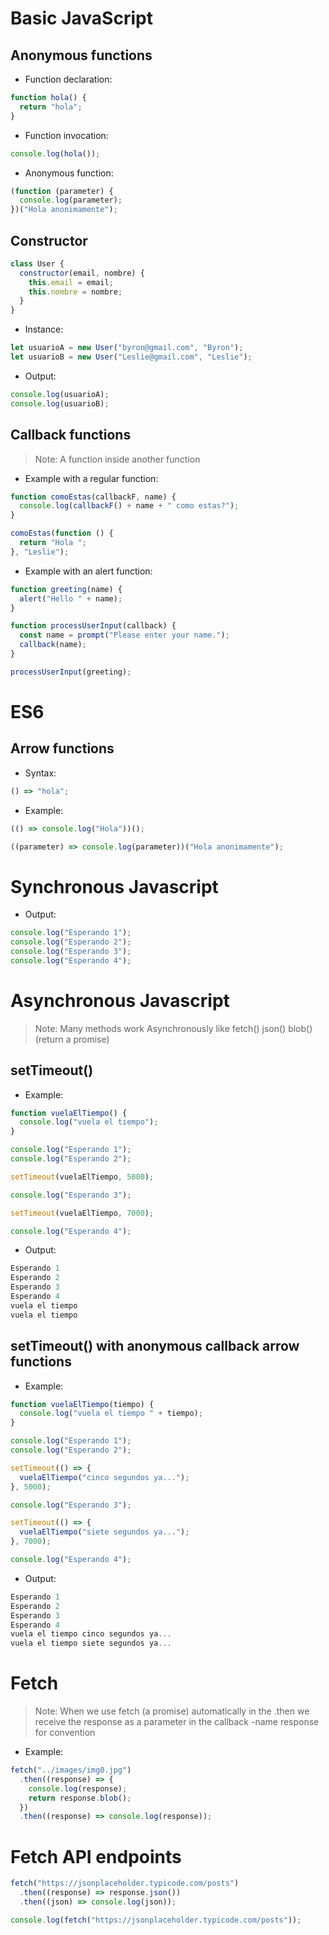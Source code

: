 # Basic JavaScript

## Anonymous functions

- Function declaration:

```javascript
function hola() {
  return "hola";
}
```

- Function invocation:

```javascript
console.log(hola());
```

- Anonymous function:

```javascript
(function (parameter) {
  console.log(parameter);
})("Hola anonimamente");
```

## Constructor

```javascript
class User {
  constructor(email, nombre) {
    this.email = email;
    this.nombre = nombre;
  }
}
```

- Instance:

```javascript
let usuarioA = new User("byron@gmail.com", "Byron");
let usuarioB = new User("Leslie@gmail.com", "Leslie");
```

- Output:

```javascript
console.log(usuarioA);
console.log(usuarioB);
```

## Callback functions

> Note: A function inside another function

- Example with a regular function:

```javascript
function comoEstas(callbackF, name) {
  console.log(callbackF() + name + " como estas?");
}
```

```javascript
comoEstas(function () {
  return "Hola ";
}, "Leslie");
```

- Example with an alert function:

```javascript
function greeting(name) {
  alert("Hello " + name);
}
```

```javascript
function processUserInput(callback) {
  const name = prompt("Please enter your name.");
  callback(name);
}
```

```javascript
processUserInput(greeting);
```

# ES6

## Arrow functions

- Syntax:

```javascript
() => "hola";
```

- Example:

```javascript
(() => console.log("Hola"))();
```

```javascript
((parameter) => console.log(parameter))("Hola anonimamente");
```

# Synchronous Javascript

- Output:

```javascript
console.log("Esperando 1");
console.log("Esperando 2");
console.log("Esperando 3");
console.log("Esperando 4");
```

# Asynchronous Javascript

> Note: Many methods work Asynchronously like fetch() json() blob() (return a promise)

## setTimeout()

- Example:

```javascript
function vuelaElTiempo() {
  console.log("vuela el tiempo");
}
```

```javascript
console.log("Esperando 1");
console.log("Esperando 2");
```

```javascript
setTimeout(vuelaElTiempo, 5000);
```

```javascript
console.log("Esperando 3");
```

```javascript
setTimeout(vuelaElTiempo, 7000);
```

```javascript
console.log("Esperando 4");
```

- Output:

```javascript
Esperando 1
Esperando 2
Esperando 3
Esperando 4
vuela el tiempo
vuela el tiempo
```

## setTimeout() with anonymous callback arrow functions

- Example:

```javascript
function vuelaElTiempo(tiempo) {
  console.log("vuela el tiempo " + tiempo);
}
```

```javascript
console.log("Esperando 1");
console.log("Esperando 2");
```

```javascript
setTimeout(() => {
  vuelaElTiempo("cinco segundos ya...");
}, 5000);
```

```javascript
console.log("Esperando 3");
```

```javascript
setTimeout(() => {
  vuelaElTiempo("siete segundos ya...");
}, 7000);
```

```javascript
console.log("Esperando 4");
```

- Output:

```javascript
Esperando 1
Esperando 2
Esperando 3
Esperando 4
vuela el tiempo cinco segundos ya...
vuela el tiempo siete segundos ya...
```

# Fetch

> Note: When we use fetch (a promise) automatically in the
> .then we receive the response as a parameter in the callback
> -name response for convention

- Example:

```javascript
fetch("../images/img0.jpg")
  .then((response) => {
    console.log(response);
    return response.blob();
  })
  .then((response) => console.log(response));
```

# Fetch API endpoints

```javascript
fetch("https://jsonplaceholder.typicode.com/posts")
  .then((response) => response.json())
  .then((json) => console.log(json));
```

```javascript
console.log(fetch("https://jsonplaceholder.typicode.com/posts"));
```
